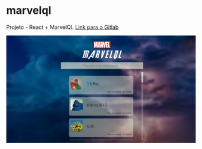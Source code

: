 # marvelql
Projeto - React + MarvelQL
[Link para o Gitlab](https://gitlab.com/diego_cadena/marvelql)

![app marvel](pic.png)
